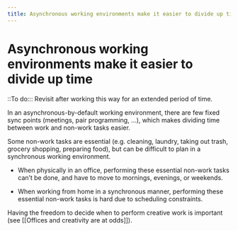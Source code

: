 ```yaml
---
title: Asynchronous working environments make it easier to divide up time
---
```


# Asynchronous working environments make it easier to divide up time
::To do::: Revisit after working this way for an extended period of time.

In an asynchronous-by-default working environment, there are few fixed sync points (meetings, pair programming, …), which makes dividing time between work and non-work tasks easier.

Some non-work tasks are essential (e.g. cleaning, laundry, taking out trash, grocery shopping, preparing food), but can be difficult to plan in a synchronous working environment.

* When physically in an office, performing these essential non-work tasks can’t be done, and have to move to mornings, evenings, or weekends.

* When working from home in a synchronous manner, performing these essential non-work tasks is hard due to scheduling constraints.

Having the freedom to decide when to perform creative work is important (see [[Offices and creativity are at odds]]).